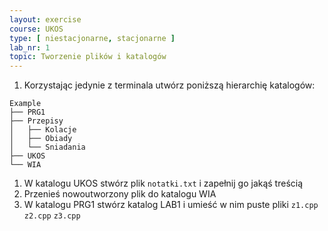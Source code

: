 ```yaml
---
layout: exercise
course: UKOS
type: [ niestacjonarne, stacjonarne ]
lab_nr: 1
topic: Tworzenie plików i katalogów
---
```

1. Korzystając jedynie z terminala utwórz poniższą hierarchię katalogów:
```
Example
├── PRG1
├── Przepisy
│   ├── Kolacje
│   ├── Obiady
│   └── Sniadania
├── UKOS
└── WIA
```
1. W katalogu UKOS stwórz plik `notatki.txt` i zapełnij go jakąś treścią
2. Przenieś nowoutworzony plik do katalogu WIA
3. W katalogu PRG1 stwórz katalog LAB1 i umieść w nim puste pliki `z1.cpp` `z2.cpp` `z3.cpp`